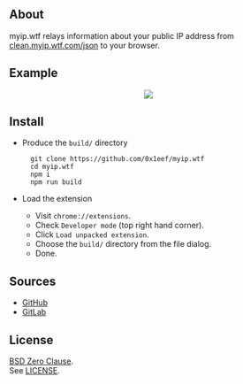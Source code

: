 ## About

myip.wtf relays information about your public IP address
from
[clean.myip.wtf.com/json](https://clean.myip.wtf.com/json)
to your browser.

## Example

<p align="center">
  <img src="https://raw.githubusercontent.com/0x1eef/myip.wtf/main/share/myip.wtf/myip.wtf.png">
</p>

## Install

* Produce the `build/` directory

        git clone https://github.com/0x1eef/myip.wtf
        cd myip.wtf
        npm i
        npm run build

* Load the extension
    * Visit `chrome://extensions`.
    * Check `Developer mode` (top right hand corner).
    * Click `Load unpacked extension`.
    * Choose the `build/` directory from the file dialog.
    * Done.

## Sources

* [GitHub](https://github.com/0x1eef/myip.wtf#readme)
* [GitLab](https://gitlab.com/0x1eef/myip.wtf#about)

## License

[BSD Zero Clause](https://choosealicense.com/licenses/0bsd/).
<br>
See [LICENSE](./LICENSE).

